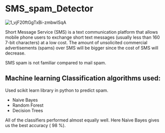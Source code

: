 # SMS_spam_Detector
![1_vjF20ftGgTxBi-zmbwISqA](https://user-images.githubusercontent.com/96677478/185655775-88f4cc90-944a-4980-bbf6-dd2bd23a4300.png)

Short Message Service (SMS) is a text communication platform that allows mobile phone users to exchange short text messages (usually less than 160 7-bit characters) at a low cost. The amount of unsolicited commercial advertisements (spams) over SMS will be bigger since the cost of SMS will decrease.

SMS spam is not familiar compared to mail spam.

## Machine learning Classification algorithms used:
Used scikit learn library in python to predict spam.

* Naive Bayes
* Random Forest
* Decision Trees

All of the classifiers performed almost equally well.
Here Naive Bayes gives us the best accuracy ( 98 %).
